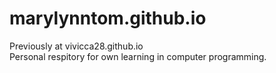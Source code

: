 # marylynntom.github.io

Previously at vivicca28.github.io
<br />
Personal respitory for own learning in computer programming.
